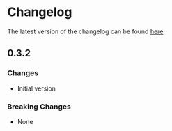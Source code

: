 # Changelog

The latest version of the changelog can be found [here](/Azure/bicep-registry-modules/blob/main/avm/res/network/front-door/CHANGELOG.md).

## 0.3.2

### Changes

- Initial version

### Breaking Changes

- None
